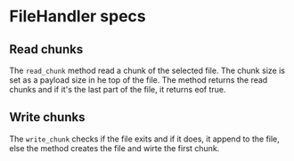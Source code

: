 # FileHandler specs

## Read chunks

The `read_chunk` method read a chunk of the selected file. The chunk size is set as a payload size in he top of the file.
The method returns the read chunks and if it's the last part of the file, it returns eof true.

## Write chunks

The `write_chunk` checks if the file exits and if it does, it append to the file, else the method creates the file and wirte the first chunk.

